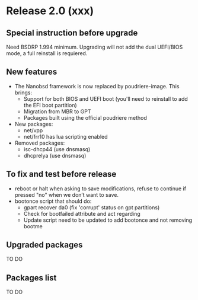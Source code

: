 # Release 2.0 (xxx)

## Special instruction before upgrade
Need BSDRP 1.994 minimum.
Upgrading will not add the dual UEFI/BIOS mode, a full reinstall is requiered.

## New features
* The Nanobsd framework is now replaced by poudriere-image. This brings:
  * Support for both BIOS and UEFI boot (you'll need to reinstall to add the EFI boot partition)
  * Migration from MBR to GPT
  * Packages built using the official poudriere method
* New packages:
  * net/vpp
  * net/frr10 has lua scripting enabled
* Removed packages:
  * isc-dhcp44 (use dnsmasq)
  * dhcprelya (use dnsmasq)

## To fix and test before release
* reboot or halt when asking to save modifications, refuse to continue if
  pressed "no" when we don’t want to save.
* bootonce script that should do:
  * gpart recover da0 (fix 'corrupt' status on gpt partitions)
  * Check for bootfailed attribute and act regarding
  * Update script need to be updated to add bootonce and not removing bootme

## Upgraded packages

TO DO

## Packages list

TO DO
